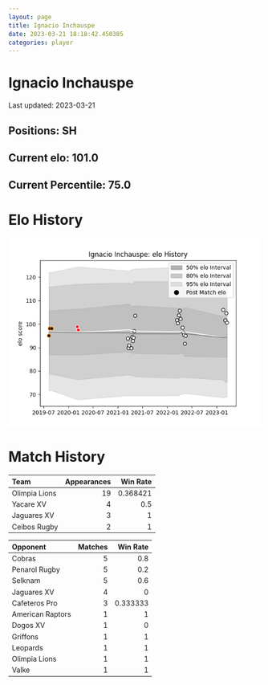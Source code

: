 ```yaml
---  
layout: page  
title: Ignacio Inchauspe  
date: 2023-03-21 18:18:42.450385  
categories: player  
---
```

# Ignacio Inchauspe


Last updated: 2023-03-21
## Positions: SH

## Current elo: 101.0

## Current Percentile: 75.0

# Elo History


![elo history](history_IgnacioInchauspe.png)
# Match History


| Team          |   Appearances |   Win Rate |
|:--------------|--------------:|-----------:|
| Olimpia Lions |            19 |   0.368421 |
| Yacare XV     |             4 |   0.5      |
| Jaguares XV   |             3 |   1        |
| Ceibos Rugby  |             2 |   1        |

| Opponent         |   Matches |   Win Rate |
|:-----------------|----------:|-----------:|
| Cobras           |         5 |   0.8      |
| Penarol Rugby    |         5 |   0.2      |
| Selknam          |         5 |   0.6      |
| Jaguares XV      |         4 |   0        |
| Cafeteros Pro    |         3 |   0.333333 |
| American Raptors |         1 |   1        |
| Dogos XV         |         1 |   0        |
| Griffons         |         1 |   1        |
| Leopards         |         1 |   1        |
| Olimpia Lions    |         1 |   1        |
| Valke            |         1 |   1        |
